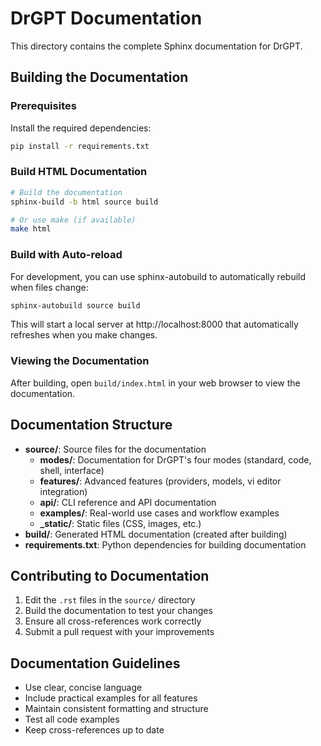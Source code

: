 # DrGPT Documentation

This directory contains the complete Sphinx documentation for DrGPT.

## Building the Documentation

### Prerequisites

Install the required dependencies:

```bash
pip install -r requirements.txt
```

### Build HTML Documentation

```bash
# Build the documentation
sphinx-build -b html source build

# Or use make (if available)
make html
```

### Build with Auto-reload

For development, you can use sphinx-autobuild to automatically rebuild when files change:

```bash
sphinx-autobuild source build
```

This will start a local server at http://localhost:8000 that automatically refreshes when you make changes.

### Viewing the Documentation

After building, open `build/index.html` in your web browser to view the documentation.

## Documentation Structure

- **source/**: Source files for the documentation
  - **modes/**: Documentation for DrGPT's four modes (standard, code, shell, interface)
  - **features/**: Advanced features (providers, models, vi editor integration)
  - **api/**: CLI reference and API documentation
  - **examples/**: Real-world use cases and workflow examples
  - **_static/**: Static files (CSS, images, etc.)
- **build/**: Generated HTML documentation (created after building)
- **requirements.txt**: Python dependencies for building documentation

## Contributing to Documentation

1. Edit the `.rst` files in the `source/` directory
2. Build the documentation to test your changes
3. Ensure all cross-references work correctly
4. Submit a pull request with your improvements

## Documentation Guidelines

- Use clear, concise language
- Include practical examples for all features
- Maintain consistent formatting and structure
- Test all code examples
- Keep cross-references up to date

